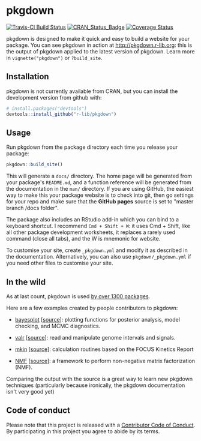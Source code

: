 
<!-- README.md is generated from README.Rmd. Please edit that file -->
pkgdown
=======

[![Travis-CI Build Status](https://travis-ci.org/r-lib/pkgdown.svg?branch=master)](https://travis-ci.org/r-lib/pkgdown) [![CRAN\_Status\_Badge](http://www.r-pkg.org/badges/version/pkgdown)](https://cran.r-project.org/package=pkgdown) [![Coverage Status](https://img.shields.io/codecov/c/github/r-lib/pkgdown/master.svg)](https://codecov.io/github/r-lib/pkgdown?branch=master)

pkgdown is designed to make it quick and easy to build a website for your package. You can see pkgdown in action at <http://pkgdown.r-lib.org>: this is the output of pkgdown applied to the latest version of pkgdown. Learn more in `vignette("pkgdown")` or `?build_site`.

Installation
------------

pkgdown is not currently available from CRAN, but you can install the development version from github with:

``` r
# install.packages("devtools")
devtools::install_github("r-lib/pkgdown")
```

Usage
-----

Run pkgdown from the package directory each time you release your package:

``` r
pkgdown::build_site()
```

This will generate a `docs/` directory. The home page will be generated from your package's `README.md`, and a function reference will be generated from the documentation in the `man/` directory. If you are using GitHub, the easiest way to make this your package website is to check into git, then go settings for your repo and make sure that the **GitHub pages** source is set to "master branch /docs folder".

The package also includes an RStudio add-in which you can bind to a keyboard shortcut. I recommend `Cmd + Shift + W`: it uses Cmd + Shift, like all other package development worksheets, it replaces a rarely used command (close all tabs), and the W is mnemonic for website.

To customise your site, create `_pkgdown.yml` and modify it as described in the documentation. Alternatively, you can also use `pkgdown/_pkgdown.yml` if you need other files to customise your site.

In the wild
-----------

As at last count, pkgdown is used [by over 1300 packages](https://github.com/search?utf8=✓&q=pkgdown.css+in%3Apath+path%3Adocs&type=Code).

Here are a few examples created by people contributors to pkgdown:

-   [bayesplot](http://mc-stan.org/bayesplot/index.html) \[[source](https://github.com/stan-dev/bayesplot/tree/gh-pages)\]: plotting functions for posterior analysis, model checking, and MCMC diagnostics.

-   [valr](https://rnabioco.github.io/valr/) \[[source](https://github.com/rnabioco/valr)\]: read and manipulate genome intervals and signals.

-   [mkin](http://jranke.github.io/mkin/) \[[source](https://github.com/jranke/mkin)\]: calculation routines based on the FOCUS Kinetics Report

-   [NMF](http://renozao.github.io/NMF/master/index.html) \[[source](https://github.com/renozao/NMF)\]: a framework to perform non-negative matrix factorization (NMF).

Comparing the output with the source is a great way to learn new pkgdown techniques (particularly because ironically, the pkgdown documentation isn't very good yet)

Code of conduct
---------------

Please note that this project is released with a [Contributor Code of Conduct](CODE_OF_CONDUCT.md). By participating in this project you agree to abide by its terms.
